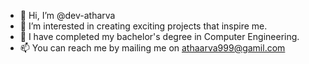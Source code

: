 - 👋 Hi, I’m @dev-atharva
- 👀 I’m interested in creating exciting projects that inspire me.
- 🌱 I have completed my bachelor's degree in Computer Engineering.
- 📫 You can reach me by mailing me on athaarva999@gamil.com


